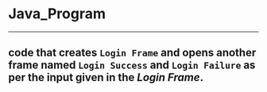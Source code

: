 # Java_Program
****
**code** that creates `Login Frame` and opens another frame named `Login Success` and `Login Failure` as per the input given in the *Login Frame*.
----
